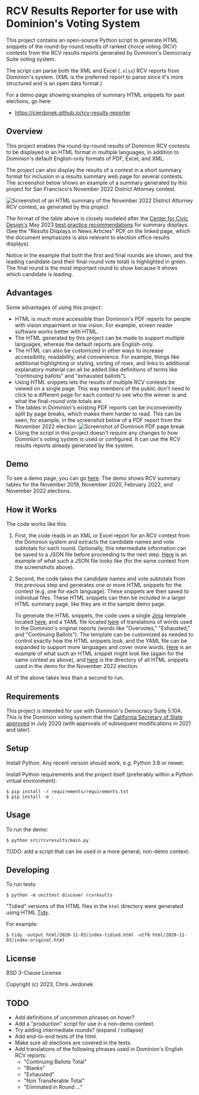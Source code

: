 # RCV Results Reporter for use with Dominion's Voting System

This project contains an open-source Python script to generate HTML
snippets of the round-by-round results of ranked choice voting (RCV)
contests from the RCV results reports generated by Dominion's
Democracy Suite voting system.

The script can parse both the XML and Excel (`.xlsx`) RCV reports
from Dominion's system. (XML is the preferred report to parse
since it's more structured and is an open data format.)

For a demo page showing examples of summary HTML snippets for past
elections, go here:

* https://cjerdonek.github.io/rcv-results-reporter

## Overview

This project enables the round-by-round results of Dominion RCV contests
to be displayed in an HTML format in multiple languages, in addition to
Dominion's default English-only formats of PDF, Excel, and XML.

The project can also display the results of a contest in a short
summary format for inclusion in a results summary web page for
several contests. The screenshot below shows an example of a summary
generated by this project for San Francisco's November 2022 District
Attorney contest.

![Screenshot of an HTML summary of the November 2022 District Attorney
RCV contest, as generated by this
project](docs/images/2022-11-DA-Summary.png)

The format of the table above is closely modeled after the
[Center for Civic Design's](https://civicdesign.org/) May 2023
[best practice recommendations](https://civicdesign.org/topics/rcv/)
for summary displays. (See the "Results Displays in News Articles" PDF
on the linked page, which the document emphasizes is also relevant
to election office results displays).

Notice in the example that both the first and final rounds are shown, and
the leading candidate (and their final-round vote total) is highlighted
in green. The final round is the most important round to show because
it shows which candidate is leading.

## Advantages

Some advantages of using this project:

* HTML is much more accessible than Dominion's PDF reports for people
  with vision impairment or low vision. For example, screen reader
  software works better with HTML.
* The HTML generated by this project can be made to support multiple
  languages, whereas the default reports are English-only.
* The HTML can also be customized in other ways to increase accessibility,
  readability, and convenience. For example, things like additional
  highlighting or styling, sorting of rows, and links to additional
  explanatory material can all be added (like definitions of terms
  like "continuing ballots" and "exhausted ballots").
* Using HTML snippets lets the results of multiple RCV contests be
  viewed on a single page. This way members of the public don't need to
  click to a different page for each contest to see who the winner is
  and what the final-round vote totals are.
* The tables in Dominion's existing PDF reports can be inconveniently
  split by page breaks, which makes them harder to read. This can be
  seen, for example, in the screenshot below of a PDF report from the
  November 2022 election:
  ![Screenshot of Dominion PDF page
  break](docs/images/2022-11-DA-Dominion-PDF.png)
* Using the script in this project doesn't require any changes to how
  Dominion's voting system is used or configured. It can use the RCV
  results reports already generated by the system.

## Demo

To see a demo page, you can go
[here](https://cjerdonek.github.io/rcv-results-reporter/).
The demo shows RCV summary tables for the November 2019, November 2020,
February 2022, and November 2022 elections.

## How it Works

The code works like this:

1. First, the code reads in an XML or Excel report for an RCV contest
   from the Dominion system and extracts the candidate names and
   vote subtotals for each round. Optionally, this intermediate
   information can be saved to a JSON file before proceeding to the
   next step. [Here](data/output-json/2022-11-08/da_short.json)
   is an example of what such a JSON file looks like (for the same
   contest from the screenshots above).
2. Second, the code takes the candidate names and vote subtotals
   from the previous step and generates one or more HTML snippets for
   the contest (e.g. one for each language).
   These snippets are then saved to individual files. These HTML snippets
   can then be included in a larger HTML summary page, like they are in
   the sample demo page.

   To generate the HTML snippets, the code uses a single
   [Jinja](https://jinja.palletsprojects.com/) template located
   [here](templates/rcv-summary.html), and a YAML file located
   [here](translations.yml) of translations of words used in the
   Dominion's original reports (words like "Overvotes," "Exhausted," and
   "Continuing Ballots"). The template can be customized as needed to
   control exactly how the HTML snippets look, and the YAML file can be
   expanded to support more languages and cover more words.
   [Here](data/output-html/rcv-snippets/2022-11-08/da_short-en.html) is
   an example of what such an HTML snippet might look like
   (again for the same contest as above), and
   [here](data/output-html/rcv-snippets/2022-11-08) is the directory
   of all HTML snippets used in the demo for the November 2022 election.

All of the above takes less than a second to run.

## Requirements

This project is intended for use with Dominion's Democracy Suite 5.10A.
This is the Dominion voting system that the [California Secretary of State
approved](https://www.sos.ca.gov/elections/ovsta/frequently-requested-information/dominion-voting)
in July 2020 (with approvals of subsequent modifications in 2021 and later).

## Setup

Install Python. Any recent version should work, e.g. Python 3.8 or newer.

Install Python requirements and the project itself (preferably within
a Python virtual environment):

```
$ pip install -r requirements/requirements.txt
$ pip install -e .
```

## Usage

To run the demo:

```
$ python src/rcvresults/main.py
```

TODO: add a script that can be used in a more general, non-demo context.

## Developing

To run tests:

```
$ python -m unittest discover rcvresults
```

"Tidied" versions of the HTML files in the `html` directory were generated
using HTML [Tidy](https://www.html-tidy.org/).

For example:

```
$ tidy -output html/2020-11-03/index-tidied.html -utf8 html/2020-11-03/index-original.html
```

## License

BSD 3-Clause License

Copyright (c) 2023, Chris Jerdonek

## TODO

* Add definitions of uncommon phrases on hover?
* Add a "production" script for use in a non-demo context.
* Try adding intermediate rounds? (expand / collapse)
* Add end-to-end tests of the html.
* Make sure all elections are covered in the tests.
* Add translations of the following phrases used in Dominion's English
  RCV reports:
  * "Continuing Ballots Total"
  * "Blanks"
  * "Exhausted"
  * "Non Transferable Total"
  * "Eliminated in Round ..."
